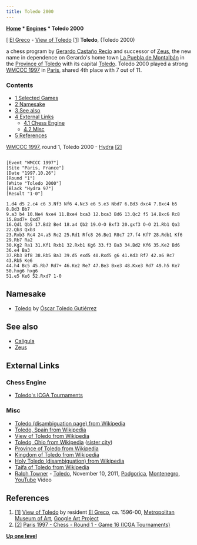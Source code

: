 ```yaml
---
title: Toledo 2000
---
```

**[Home](Home "Home") \* [Engines](Engines "Engines") \* Toledo 2000**



[ [El Greco](index.php?title=Category:El_Greco&action=edit&redlink=1 "Category:El Greco (page does not exist)") - [View of Toledo](https://en.wikipedia.org/wiki/View_of_Toledo) <a id="cite-note-1" href="#cite-ref-1">[1]</a>
**Toledo**, (Toledo 2000)  

a chess program by [Gerardo Castaño Recio](Gerardo_Casta%C3%B1o_Recio "Gerardo Castaño Recio") and successor of [Zeus](Zeus "Zeus"), the new name in dependence on Gerardo's home town [La Puebla de Montalbán](https://en.wikipedia.org/wiki/La_Puebla_de_Montalb%C3%A1n) in the [Province of Toledo](https://en.wikipedia.org/wiki/Province_of_Toledo) with its capital [Toledo](https://en.wikipedia.org/wiki/Toledo,_Spain). 
Toledo 2000 played a strong [WMCCC 1997](WMCCC_1997 "WMCCC 1997") in [Paris](https://en.wikipedia.org/wiki/Paris), shared 4th place with 7 out of 11. 



### Contents


* [1 Selected Games](#selected-games)
* [2 Namesake](#namesake)
* [3 See also](#see-also)
* [4 External Links](#external-links)
	+ [4.1 Chess Engine](#chess-engine)
	+ [4.2 Misc](#misc)
* [5 References](#references)






[WMCCC 1997](WMCCC_1997 "WMCCC 1997"), round 1, Toledo 2000 - [Hydra](Hydra_97 "Hydra 97") <a id="cite-note-2" href="#cite-ref-2">[2]</a>




```

[Event "WMCCC 1997"]
[Site "Paris, France"]
[Date "1997.10.26"]
[Round "1"]
[White "Toledo 2000"]
[Black "Hydra 97"]
[Result "1-0"]

1.d4 d5 2.c4 c6 3.Nf3 Nf6 4.Nc3 e6 5.e3 Nbd7 6.Bd3 dxc4 7.Bxc4 b5 8.Bd3 Bb7 
9.a3 b4 10.Ne4 Nxe4 11.Bxe4 bxa3 12.bxa3 Bd6 13.Qc2 f5 14.Bxc6 Rc8 15.Bxd7+ Qxd7 
16.Qd1 Qb5 17.Bd2 Be4 18.a4 Qb2 19.O-O Bxf3 20.gxf3 O-O 21.Rb1 Qa3 22.Qb3 Qxb3 
23.Rxb3 Rc4 24.a5 Rc2 25.Rd1 Rfc8 26.Be1 R8c7 27.f4 Kf7 28.Rdb1 Kf6 29.Rb7 Ra2 
30.Kg2 Ra1 31.Kf1 Rxb1 32.Rxb1 Kg6 33.f3 Ba3 34.Bd2 Kf6 35.Ke2 Bd6 36.e4 Ba3 
37.Rb3 Bf8 38.Rb5 Ba3 39.d5 exd5 40.Rxd5 g6 41.Kd3 Rf7 42.a6 Rc7 43.Rb5 Ke6 
44.h4 Bc5 45.Rb7 Rd7+ 46.Ke2 Re7 47.Be3 Bxe3 48.Kxe3 Rd7 49.h5 Ke7 50.hxg6 hxg6 
51.e5 Ke6 52.Rxd7 1-0 

```

## Namesake


* [Toledo](Toledo "Toledo") by [Óscar Toledo Gutiérrez](%C3%93scar_Toledo_Guti%C3%A9rrez "Óscar Toledo Gutiérrez")


## See also


* [Caligula](Caligula "Caligula")
* [Zeus](Zeus "Zeus")


## External Links


### Chess Engine


* [Toledo's ICGA Tournaments](https://www.game-ai-forum.org/icga-tournaments/program.php?id=29)


### Misc


* [Toledo (disambiguation page) from Wikipedia](https://en.wikipedia.org/wiki/Toledo)
* [Toledo, Spain from Wikipedia](https://en.wikipedia.org/wiki/Toledo,_Spain)
* [View of Toledo from Wikipedia](https://en.wikipedia.org/wiki/View_of_Toledo)
* [Toledo, Ohio from Wikipedia](https://en.wikipedia.org/wiki/Toledo,_Ohio) ([sister city](https://en.wikipedia.org/wiki/Twin_towns_and_sister_cities))
* [Province of Toledo from Wikipedia](https://en.wikipedia.org/wiki/Province_of_Toledo)
* [Kingdom of Toledo from Wikipedia](https://en.wikipedia.org/wiki/Kingdom_of_Toledo)
* [Holy Toledo (disambiguation) from Wikipedia](https://en.wikipedia.org/wiki/Holy_Toledo_%28disambiguation%29)
* [Taifa of Toledo from Wikipedia](https://en.wikipedia.org/wiki/Taifa_of_Toledo)
* [Ralph Towner](Category:Ralph_Towner "Category:Ralph Towner") - [Toledo](https://en.wikipedia.org/wiki/A_Closer_View), November 10, 2011, [Podgorica](https://en.wikipedia.org/wiki/Podgorica), [Montenegro](https://en.wikipedia.org/wiki/Montenegro), [YouTube](https://en.wikipedia.org/wiki/YouTube) Video


 
## References


1. <a id="cite-ref-1" href="#cite-note-1">[1]</a> [View of Toledo](https://en.wikipedia.org/wiki/View_of_Toledo) by resident [El Greco](index.php?title=Category:El_Greco&action=edit&redlink=1 "Category:El Greco (page does not exist)"), ca. 1596-00, [Metropolitan Museum of Art](https://en.wikipedia.org/wiki/Metropolitan_Museum_of_Art), [Google Art Project](https://en.wikipedia.org/wiki/Google_Arts_%26_Culture)
2. <a id="cite-ref-2" href="#cite-note-2">[2]</a> [Paris 1997 - Chess - Round 1 - Game 16 (ICGA Tournaments)](https://www.game-ai-forum.org/icga-tournaments/round.php?tournament=5&round=1&id=16)

**[Up one level](Engines "Engines")**







 
